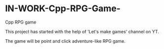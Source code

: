 # IN-WORK-Cpp-RPG-Game-
Cpp RPG game 

This project has started with the help of 'Let's make games' channel on YT.

The game will be point and click adventure-like RPG game.

